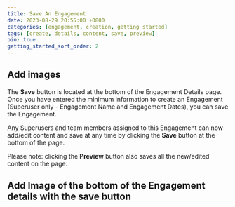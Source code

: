 ```yaml
---
title: Save An Engagement
date: 2023-08-29 20:55:00 +0800
categories: [engagement, creation, getting started]
tags: [create, details, content, save, preview] 
pin: true
getting_started_sort_order: 2
---
```


## Add images

The **Save** button is located at the bottom of the Engagement Details page. Once you have entered the minimum information to create an Engagement (Superuser only - Engagement Name and Engagement Dates), you can save the Engagement.

Any Superusers and team members assigned to this Engagement can now add/edit content and save at any time by clicking the **Save** button at the bottom of the page.

Please note: clicking the **Preview** button also saves all the new/edited content on the page.

## Add Image of the bottom of the Engagement details with the save button
